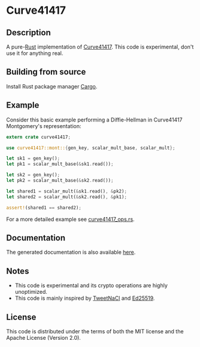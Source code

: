 # Curve41417

## Description

A pure-[Rust](http://www.rust-lang.org/) implementation of [Curve41417](http://safecurves.cr.yp.to/). This code is experimental, don't use it for anything real.


## Building from source

Install Rust package manager [Cargo](https://github.com/rust-lang/cargo).


## Example

Consider this basic example performing a Diffie-Hellman in Curve41417 Montgomery's representation:

```rust
extern crate curve41417;

use curve41417::mont::{gen_key, scalar_mult_base, scalar_mult};

let sk1 = gen_key();
let pk1 = scalar_mult_base(&sk1.read());

let sk2 = gen_key();
let pk2 = scalar_mult_base(&sk2.read());

let shared1 = scalar_mult(&sk1.read(), &pk2);
let shared2 = scalar_mult(&sk2.read(), &pk1);

assert!(shared1 == shared2);
```

For a more detailed example see [curve41417_ops.rs](examples/curve41417_ops.rs).


## Documentation

The generated documentation is also available [here](http://seb.dbzteam.org/rs/curve41417/curve41417/).


## Notes

* This code is experimental and its crypto operations are highly unoptimized.
* This code is mainly inspired by [TweetNaCl](http://tweetnacl.cr.yp.to/) and [Ed25519](http://ed25519.cr.yp.to/software.html).


## License

This code is distributed under the terms of both the MIT license and the Apache License (Version 2.0).
